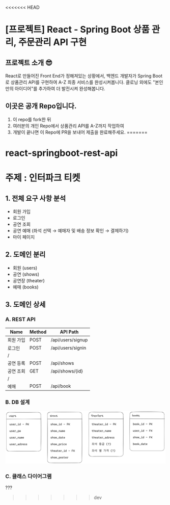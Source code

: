 <<<<<<< HEAD
# [프로젝트] React - Spring Boot 상품 관리, 주문관리 API 구현
## 프로젝트 소개 😎
React로 만들어진 Front End가 정해져있는 상황에서,
백엔드 개발자가 Spring Boot로 상품관리 API를 구현하여 A-Z 최종 서비스를 완성시켜봅니다.
클로닝 외에도 "본인만의 아이디어"를 추가하여 더 발전시켜 완성해봅니다. 

## 이곳은 공개 Repo입니다.
1. 이 repo를 fork한 뒤
2. 여러분의 개인 Repo에서 상품관리 API를 A-Z까지 작업하여 
3. 개발이 끝나면 이 Repo에 PR을 보내어 제출을 완료해주세요.
=======
# react-springboot-rest-api


# 주제 : 인터파크 티켓

## 1. 전체 요구 사항 분석

- 회원 가입
- 로그인
- 공연 조회
- 공연 예매 (좌석 선택 → 예매자 및 배송 정보 확인 → 결제하기)
- 마이 페이지

## 2. 도메인 분리

- 회원 (users)
- 공연 (shows)
- 공연장 (theater)
- 예매 (books)

## 3. 도메인 상세

### A. REST API

| Name      | Method | API Path        |
| --------- | ----   | ----------------|
| 회원 가입 | POST | /api/users/signup |
| 로그인    | POST | /api/users/signin |
|/          |      |                   |
| 공연 등록 | POST | /api/shows        |
| 공연 조회 | GET  | /api/shows/{id}   |
|/          |      |                   |
| 예매      | POST | /api/book         |

### B. DB 설계

![readme_db](./readme_db.png)

### C. 클래스 다이어그램

???
>>>>>>> dev
